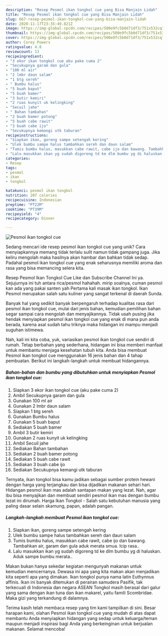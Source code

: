 ```yaml
---
description: "Resep Pesmol ikan tongkol cue yang Bisa Manjain Lidah"
title: "Resep Pesmol ikan tongkol cue yang Bisa Manjain Lidah"
slug: 667-resep-pesmol-ikan-tongkol-cue-yang-bisa-manjain-lidah
date: 2020-11-17T23:35:49.821Z
image: https://img-global.cpcdn.com/recipes/500e9fc5b0d71df3/751x532cq70/pesmol-ikan-tongkol-cue-foto-resep-utama.jpg
thumbnail: https://img-global.cpcdn.com/recipes/500e9fc5b0d71df3/751x532cq70/pesmol-ikan-tongkol-cue-foto-resep-utama.jpg
cover: https://img-global.cpcdn.com/recipes/500e9fc5b0d71df3/751x532cq70/pesmol-ikan-tongkol-cue-foto-resep-utama.jpg
author: Corey Powers
ratingvalue: 4.8
reviewcount: 13
recipeingredient:
- "3 ekor ikan tongkol cue aku pake cuma 2"
- "Secukupnya garam dan gula"
- "100 ml air"
- "2 lmbr daun salam"
- "1 btg sereh"
- " Bumbu halus"
- "5 buah baput"
- "5 buah bamer"
- "3 butir kemiri"
- "2 ruas kunyit uk kelingking"
- "Secuil jahe"
- " Bahan tambahan"
- "2 buah bamer potong"
- "5 buah cabe rawit"
- "3 buah cabe ijo"
- "Secukupnya kemangi utk taburan"
recipeinstructions:
- "Siapkan ikan, goreng sampe setengah kering"
- "Ulek bumbu sampe halus tambahkan sereh dan daun salam"
- "Tumis bumbu halus, masukkan cabe rawit, cabe ijo dan bawang. Tambahkan air, garam dan gula aduk merata smua. Icip rasa.."
- "Lalu masukkan ikan yg sudah digoreng td ke dlm bumbu yg di haluskan. Aduk sampe bumbu merata.."
categories:
- Resep
tags:
- pesmol
- ikan
- tongkol

katakunci: pesmol ikan tongkol 
nutrition: 207 calories
recipecuisine: Indonesian
preptime: "PT22M"
cooktime: "PT39M"
recipeyield: "4"
recipecategory: Dinner

---
```



![Pesmol ikan tongkol cue](https://img-global.cpcdn.com/recipes/500e9fc5b0d71df3/751x532cq70/pesmol-ikan-tongkol-cue-foto-resep-utama.jpg)

Sedang mencari ide resep pesmol ikan tongkol cue yang unik? Cara menyiapkannya memang tidak terlalu sulit namun tidak gampang juga. Jika keliru mengolah maka hasilnya akan hambar dan bahkan tidak sedap. Padahal pesmol ikan tongkol cue yang enak seharusnya memiliki aroma dan rasa yang bisa memancing selera kita.

Resep Pesmol Ikan Tongkol Cue Like dan Subscribe Channel Ini ya. Sejujurnya ini tuh antara rica/pesmol hahahah. mirip soalnya, cuman pesmol kan ada yang pakai santen yah Pertama kali masak ikan tongkol. Ikan Pesmol merupakan salah satu kuliner yang sangat terkenal di daerah Sunda.

Banyak hal yang sedikit banyak berpengaruh terhadap kualitas rasa dari pesmol ikan tongkol cue, mulai dari jenis bahan, kemudian pemilihan bahan segar sampai cara mengolah dan menyajikannya. Tidak usah pusing jika hendak menyiapkan pesmol ikan tongkol cue yang enak di mana pun anda berada, karena asal sudah tahu triknya maka hidangan ini mampu menjadi suguhan istimewa.


Nah, kali ini kita coba, yuk, variasikan pesmol ikan tongkol cue sendiri di rumah. Tetap berbahan yang sederhana, hidangan ini bisa memberi manfaat untuk membantu menjaga kesehatan tubuh kita. Anda bisa membuat Pesmol ikan tongkol cue menggunakan 16 jenis bahan dan 4 tahap pembuatan. Berikut ini langkah-langkah untuk membuat hidangannya.

<!--inarticleads1-->

##### Bahan-bahan dan bumbu yang dibutuhkan untuk menyiapkan Pesmol ikan tongkol cue:

1. Siapkan 3 ekor ikan tongkol cue (aku pake cuma 2)
1. Ambil Secukupnya garam dan gula
1. Gunakan 100 ml air
1. Gunakan 2 lmbr daun salam
1. Siapkan 1 btg sereh
1. Gunakan  Bumbu halus
1. Gunakan 5 buah baput
1. Sediakan 5 buah bamer
1. Ambil 3 butir kemiri
1. Gunakan 2 ruas kunyit uk kelingking
1. Ambil Secuil jahe
1. Sediakan  Bahan tambahan
1. Sediakan 2 buah bamer potong
1. Sediakan 5 buah cabe rawit
1. Sediakan 3 buah cabe ijo
1. Sediakan Secukupnya kemangi utk taburan


Ternyata, ikan tongkol bisa kamu jadikan sebagai sumber protein hewani dengan harga yang terjangkau dan bisa dijadikan makanan sehari hari. Hidangan pesmol ikan mas adalah santapan makan yang lezat. Nah, agar ibu bisa menyajikan dan membuat sendiri pesmol ikan mas dengan bumbu lezat ini dirumah. Harga Ikan Tongkol - Salah satu kebutuhan manusia yang paling dasar selain skamung, papan, adalah pangan. 

<!--inarticleads2-->

##### Langkah-langkah membuat Pesmol ikan tongkol cue:

1. Siapkan ikan, goreng sampe setengah kering
1. Ulek bumbu sampe halus tambahkan sereh dan daun salam
1. Tumis bumbu halus, masukkan cabe rawit, cabe ijo dan bawang. Tambahkan air, garam dan gula aduk merata smua. Icip rasa..
1. Lalu masukkan ikan yg sudah digoreng td ke dlm bumbu yg di haluskan. Aduk sampe bumbu merata..


Makan bukan hanya sekedar kegiatan mengunyah makanan untuk kemudian mencernanya. Dewasa ini apa yang kita makan akan menjadikan kita seperti apa yang dimakan. Ikan tongkol punya nama latin Euthynnus affinis. Ikan ini banyak ditemukan di perairan samudera Pasifik, tak terkecuali di Indonesia dan negara ASEAN Tongkol masih berasal dari galur yang sama dengan ikan tuna dan ikan makarel, yaitu famili Scombridae. Maka gizi yang terkandung di dalamnya. 

Terima kasih telah membaca resep yang tim kami tampilkan di sini. Besar harapan kami, olahan Pesmol ikan tongkol cue yang mudah di atas dapat membantu Anda menyiapkan hidangan yang sedap untuk keluarga/teman maupun menjadi inspirasi bagi Anda yang berkeinginan untuk berjualan makanan. Selamat mencoba!

